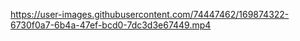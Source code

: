 


https://user-images.githubusercontent.com/74447462/169874322-6730f0a7-6b4a-47ef-bcd0-7dc3d3e67449.mp4

